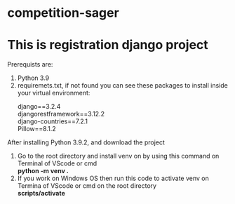 # competition-sager

<h1> This is registration django project </h1>
<p> Prerequists are: </p>
<ol>
 <li> Python 3.9 </li>
 <li> requiremets.txt, if not found you can see these packages to install inside your virtual environment:</li>
 <p> 
     django==3.2.4
  <br>
     djangorestframework==3.12.2
  <br>
     django-countries==7.2.1
  <br>
     Pillow==8.1.2 
  <br>
 <p>
</ol>

<p> After installing Python 3.9.2, and download the project </p>
<ol>
 <li> Go to the root directory and install venv on by using this command on Terminal of VScode or cmd 
  <br>
  <strong >python -m venv . </strong> 
 </li>
 <li> If you work on Windows OS then run this code to activate venv on Termina of VScode or cmd on the root directory
  <br>
  <strong >scripts/activate</strong> 
 </li>
 </ol>
